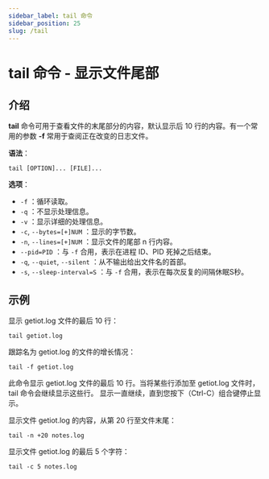 ```yaml
---
sidebar_label: tail 命令
sidebar_position: 25
slug: /tail
---
```


# tail 命令 - 显示文件尾部



## 介绍

**tail** 命令可用于查看文件的末尾部分的内容，默认显示后 10 行的内容。有一个常用的参数 **-f** 常用于查阅正在改变的日志文件。

**语法**：

```shell
tail [OPTION]... [FILE]...
```

**选项**：

- `-f` ：循环读取。
- `-q` ：不显示处理信息。
- `-v` ：显示详细的处理信息。
- `-c`, `--bytes=[+]NUM` ：显示的字节数。
- `-n`, `--lines=[+]NUM` ：显示文件的尾部 n 行内容。
- `--pid=PID` ：与 `-f` 合用，表示在进程 ID、PID 死掉之后结束。
- `-q`, `--quiet`, `--silent` ：从不输出给出文件名的首部。
- `-s`, `--sleep-interval=S` ：与 `-f` 合用，表示在每次反复的间隔休眠S秒。



## 示例

显示 getiot.log 文件的最后 10 行：

```shell
tail getiot.log
```

跟踪名为 getiot.log 的文件的增长情况：

```shell
tail -f getiot.log
```

此命令显示 getiot.log 文件的最后 10 行。当将某些行添加至 getiot.log 文件时，tail 命令会继续显示这些行。 显示一直继续，直到您按下（Ctrl-C）组合键停止显示。

显示文件 getiot.log 的内容，从第 20 行至文件末尾：

```shell
tail -n +20 notes.log
```

显示文件 getiot.log 的最后 5 个字符：

```shell
tail -c 5 notes.log
```

